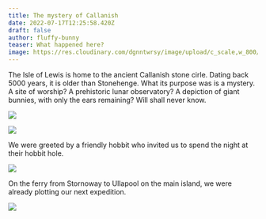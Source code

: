 ```yaml
---
title: The mystery of Callanish
date: 2022-07-17T12:25:58.420Z
draft: false
author: fluffy-bunny
teaser: What happened here?
image: https://res.cloudinary.com/dgnntwrsy/image/upload/c_scale,w_800/v1658053261/IMG_20220704_152719056.MP_dppfzv.jpg
---
```

The Isle of Lewis is home to the ancient Callanish stone cirle. Dating back 5000 years, it is older than Stonehenge. What its purpose was is a mystery. A site of worship? A prehistoric lunar observatory? A depiction of giant bunnies, with only the ears remaining? Will shall never know.

![](https://res.cloudinary.com/dgnntwrsy/image/upload/c_scale,w_800/v1658053261/IMG_20220704_152719056.MP_dppfzv.jpg)

![](https://res.cloudinary.com/dgnntwrsy/image/upload/c_scale,w_800/v1658053256/IMG_20220704_140925687_vwcuoc.jpg)

We were greeted by a friendly hobbit who invited us to spend the night at their hobbit hole.

![](https://res.cloudinary.com/dgnntwrsy/image/upload/c_scale,w_800/v1658053245/IMG_20220705_130350911.MP_fukpst.jpg)

On the ferry from Stornoway to Ullapool on the main island, we were already plotting our next expedition.

![](https://res.cloudinary.com/dgnntwrsy/image/upload/c_scale,w_800/v1658053253/IMG_20220705_191544159_pdoepn.jpg)